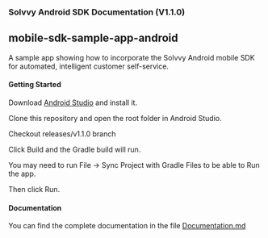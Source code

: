 ### Solvvy Android SDK Documentation (V1.1.0)
## mobile-sdk-sample-app-android

A sample app showing how to incorporate the Solvvy Android mobile SDK for automated, intelligent customer self-service.

#### Getting Started

Download [Android Studio](https://developer.android.com/studio) and install it.

Clone this repository and open the root folder in Android Studio.

Checkout releases/v1.1.0 branch

Click Build and the Gradle build will run.

You may need to run File -> Sync Project with Gradle Files to be able to Run the app.

Then click Run.

#### Documentation
You can find the complete documentation in the file [Documentation.md](Documentation.md)

